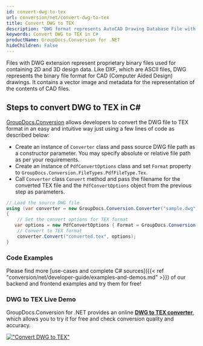 ```yaml
---
id: convert-dwg-to-tex
url: conversion/net/convert-dwg-to-tex
title: Convert DWG to TEX
description: "DWG format represents AutoCAD Drawing Database File with .dwg extension. Learn how to convert DWG to TEX file programmatically in C# language using GroupDocs.Conversion for .NET library."
keywords: Convert DWG to TEX in C#
productName: GroupDocs.Conversion for .NET
hideChildren: False
---
```


Files with DWG extension represent proprietary binary files used for containing 2D and 3D design data. Like DXF, which are ASCII files, DWG represents the binary file format for CAD (Computer Aided Design) drawings. It contains a vector image and metadata for the representation of the contents of CAD files.

## Steps to convert DWG to TEX in C#

[GroupDocs.Conversion](https://products.groupdocs.com/conversion/net) allows developers to convert the DWG file to TEX format in an easy and intuitive way just using a few lines of code as described below:

* Create an instance of `Converter` class and pass source DWG file path as a constructor parameter. You may specify absolute or relative file path as per your requirements. 
* Create an instance of `PdfConvertOptions` class and set `Format` property to `GroupDocs.Conversion.FileTypes.PdfFileType.Tex`.
* Call `Converter` class `Convert` method and pass the filename for the converted TEX file and the `PdfConvertOptions` object from the previous step as parameters.

```csharp
// Load the source DWG file
using (var converter = new GroupDocs.Conversion.Converter("sample.dwg"))
{
    // Set the convert options for TEX format
   var options = new PdfConvertOptions { Format = GroupDocs.Conversion.FileTypes.PdfFileType.Tex };
    // Convert to TEX format
    converter.Convert("converted.tex", options);
}
```

### Code Examples

Please find more [use-cases and complete C# sources]({{< ref "conversion/net/developer-guide/examples-and-demos.md" >}}) of our backend and frontend examples and try them for free!

### DWG to TEX Live Demo

GroupDocs.Conversion for .NET provides an online [**DWG to TEX converter**](https://products.groupdocs.app/conversion/dwg-to-tex), which allows you to try it for free and check conversion quality and accuracy.

[!["Convert DWG to TEX"](conversion/net/images/convert-to-tex/convert-dwg-to-tex.png)](https://products.groupdocs.app/conversion/dwg-to-tex)